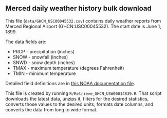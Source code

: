 ## Merced daily weather history bulk download

This file (`data/GHCN_USC00045532.csv`) contains daily weather reports from Merced Regional Airport (GHCN:USC00045532). The start date is June 1, 1899.

The data fields are:

* PRCP - precipitation (inches)
* SNOW - snowfall (inches)
* SNWD - snow depth (inches)
* TMAX - maximum temperature (degrees Fahrenheit)
* TMIN - minimum temperature

Detailed field definitions are in [this NOAA documentation file](ftp://ftp.ncdc.noaa.gov/pub/data/ghcn/daily/readme.txt).

This file is created by running `R/Retrieve_GHCN_USW00014839.R`. That script downloads the latest data, unzips it, filters for the desired statistics, converts those values to the desired units, formats date columns, and converts the data from long to wide format.
